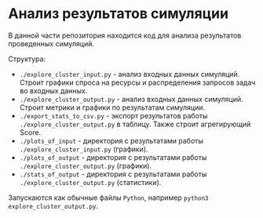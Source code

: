 # Анализ результатов симуляции
В данной части репозитория находится код для анализа результатов проведенных симуляций.

Структура:
- `./explore_cluster_input.py` - анализ входных данных симуляций. Строит графики спроса на ресурсы и распределения запросов задач во входных данных.
- `./explore_cluster_output.py` - анализ входных данных симуляций. Строит метрики и графики по результатам симуляции. 
- `./export_stats_to_csv.py` - экспорт результатов работы `./explore_cluster_output.py` в таблицу. Также строит агрегирующий Score.
- `./plots_of_input` - директория с результатами работы `./explore_cluster_input.py` (графики).
- `./plots_of_output` - директория с результатами работы `./explore_cluster_output.py` (графики).
- `./stats_of_output` - директория с результатами работы `./explore_cluster_output.py` (статистики).

Запускаются как обычные файлы `Python`, например `python3 explore_cluster_output.py`.
